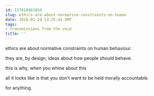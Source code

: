 ```yaml
---
id: 137618481854
slug: ethics-are-about-normative-constraints-on-human
date: 2016-01-19 13:25:41 GMT
tags:
- transmissions from the void
title: ''
---
```


ethics are about normative constraints on human behaviour.

they are, by design, ideas about how people *should* behave.

this is why, when you whine about this

all it looks like is that you don't want to be held morally accountable.

for anything.